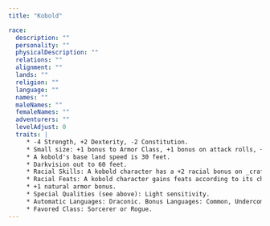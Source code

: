 ```yaml
---
title: "Kobold"

race:
  description: ""
  personality: ""
  physicalDescription: ""
  relations: ""
  alignment: ""
  lands: ""
  religion: ""
  language: ""
  names: ""
  maleNames: ""
  femaleNames: ""
  adventurers: ""
  levelAdjust: 0
  traits: |
     * -4 Strength, +2 Dexterity, -2 Constitution.
     * Small size: +1 bonus to Armor Class, +1 bonus on attack rolls, +4 bonus on _hide_ checks, -4 penalty on grapple checks, lifting and carrying limits &#190; those of Medium characters.
     * A kobold's base land speed is 30 feet.
     * Darkvision out to 60 feet.
     * Racial Skills: A kobold character has a +2 racial bonus on _craft (trapmaking)_, _profession (miner)_, and _search_ checks.
     * Racial Feats: A kobold character gains feats according to its character class.
     * +1 natural armor bonus.
     * Special Qualities (see above): Light sensitivity.
     * Automatic Languages: Draconic. Bonus Languages: Common, Undercommon.
     * Favored Class: Sorcerer or Rogue.
---
```

